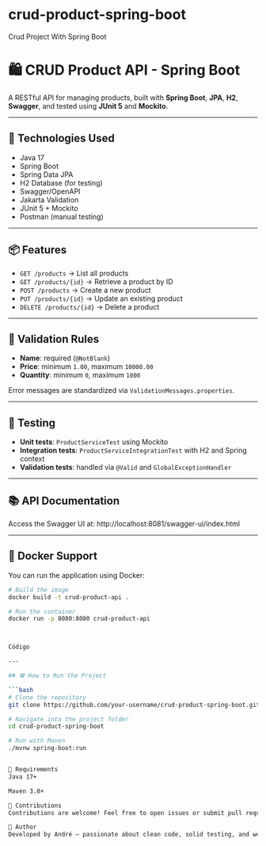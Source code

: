 # crud-product-spring-boot
Crud Project With Spring Boot

# 🛍️ CRUD Product API - Spring Boot

A RESTful API for managing products, built with **Spring Boot**, **JPA**, **H2**, **Swagger**, and tested using **JUnit 5** and **Mockito**.

---

## 🚀 Technologies Used

- Java 17
- Spring Boot
- Spring Data JPA
- H2 Database (for testing)
- Swagger/OpenAPI
- Jakarta Validation
- JUnit 5 + Mockito
- Postman (manual testing)

---

## 📦 Features

- `GET /products` → List all products
- `GET /products/{id}` → Retrieve a product by ID
- `POST /products` → Create a new product
- `PUT /products/{id}` → Update an existing product
- `DELETE /products/{id}` → Delete a product

---

## 📄 Validation Rules

- **Name**: required (`@NotBlank`)
- **Price**: minimum `1.00`, maximum `10000.00`
- **Quantity**: minimum `0`, maximum `1000`

Error messages are standardized via `ValidationMessages.properties`.

---

## 🧪 Testing

- **Unit tests**: `ProductServiceTest` using Mockito
- **Integration tests**: `ProductServiceIntegrationTest` with H2 and Spring context
- **Validation tests**: handled via `@Valid` and `GlobalExceptionHandler`

---

## 📚 API Documentation

Access the Swagger UI at:
http://localhost:8081/swagger-ui/index.html

---

## 🐳 Docker Support

You can run the application using Docker:

```bash
# Build the image
docker build -t crud-product-api .

# Run the container
docker run -p 8080:8080 crud-product-api



Código

---

## 🛠️ How to Run the Project

```bash
# Clone the repository
git clone https://github.com/your-username/crud-product-spring-boot.git

# Navigate into the project folder
cd crud-product-spring-boot

# Run with Maven
./mvnw spring-boot:run


🧰 Requirements
Java 17+

Maven 3.8+

🤝 Contributions
Contributions are welcome! Feel free to open issues or submit pull requests.

🧠 Author
Developed by André — passionate about clean code, solid testing, and well-documented APIs.




